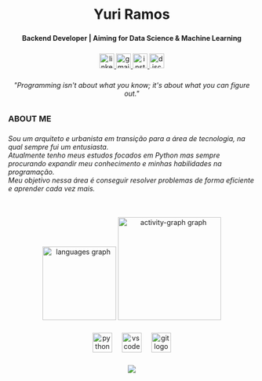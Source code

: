 <h1 align="center">Yuri Ramos</h1>

###

<h4 align="center">Backend Developer | Aiming for Data Science & Machine Learning</h4>

###

<div align="center">
  <a href="https://www.linkedin.com/in/yuri-ramos-a7864822b/" target="_blank">
    <img src="https://img.shields.io/static/v1?message=LinkedIn&logo=linkedin&label=&color=0077B5&logoColor=white&labelColor=&style=for-the-badge" height="30" alt="linkedin logo"  />
  </a>
  <a href="mailto:yuri.oliveira.ramos@gmail.com" target="_blank">
    <img src="https://img.shields.io/static/v1?message=Gmail&logo=gmail&label=&color=D14836&logoColor=white&labelColor=&style=for-the-badge" height="30" alt="gmail logo"  />
  </a>
  <a href="https://www.instagram.com/_yurirams/" target="_blank">
    <img src="https://img.shields.io/static/v1?message=Instagram&logo=instagram&label=&color=E4405F&logoColor=white&labelColor=&style=for-the-badge" height="30" alt="instagram logo"  />
  </a>
  <img src="https://img.shields.io/static/v1?message=lunarmxxni&logo=discord&label=&color=7289DA&logoColor=white&labelColor=&style=for-the-badge" height="30" alt="discord logo"  />
</div>

###

<h6 align="center">"Programming isn't about what you know; it's about what you can figure out."</h6>

###

<h3 align="left">ABOUT ME</h3>

###

<h6 align="left">Sou um arquiteto e urbanista em transição para a área de tecnologia, na qual sempre fui um entusiasta. <br>Atualmente tenho meus estudos focados em Python mas sempre procurando expandir meu conhecimento e minhas habilidades na programação.<br>Meu objetivo nessa área é conseguir resolver problemas de forma eficiente e aprender cada vez mais.</h6>

###

<br clear="both">

<div align="center">
  <img src="https://github-readme-stats.vercel.app/api/top-langs?username=yuriramosdev&locale=en&hide_title=false&layout=compact&card_width=320&langs_count=5&theme=codeSTACKr&hide_border=false&order=2" height="150" alt="languages graph"  />
  <img src="https://github-readme-activity-graph.vercel.app/graph?username=yuriramosdev&radius=16&theme=nightowl&area=true&order=5" height="210" alt="activity-graph graph"  />
</div>

###

<div align="center">
  <img src="https://img.shields.io/badge/Python-3776AB?logo=python&logoColor=white&style=for-the-badge" height="40" alt="python logo"  />
  <img width="12" />
  <img src="https://img.shields.io/badge/Visual Studio Code-007ACC?logo=visualstudiocode&logoColor=white&style=for-the-badge" height="40" alt="vscode logo"  />
  <img width="12" />
  <img src="https://img.shields.io/badge/Git-F05032?logo=git&logoColor=white&style=for-the-badge" height="40" alt="git logo"  />
</div>

###

<div align="center">
  <img src="https://visitor-badge.laobi.icu/badge?page_id=yuriramosdev.yuriramosdev&right_color=darkorchid&left_text=Profile%20Views"  />
</div>

###

